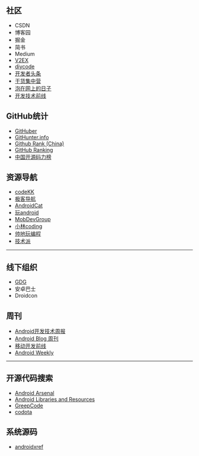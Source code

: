 ## 社区

- CSDN
- 博客园
- 掘金
- 简书
- Medium
- [V2EX](https://www.v2ex.com/)
- [diycode](https://www.diycode.cc/)
- [开发者头条](https://toutiao.io/)
- [干货集中营](http://gank.io/)
- [泡在网上的日子](http://www.jcodecraeer.com/)
- [开发技术前线](http://www.devtf.cn/)

## GitHub统计

- [GitHuber](https://githuber.cn/)
- [GitHunter.info](http://githuber.info/index)
- [Github Rank (China)](http://githubrank.com/)
- [GitHub Ranking](https://github-ranking.com/)
- [中国开源码力榜](https://opensource.win/)

## 资源导航

- [codeKK](http://p.codekk.com/)
- [极客导航](http://www.jikedaohang.com/index.html)
- [AndroidCat](http://androidcat.com/?step=12&view=CatFragment)
- [玩android](http://xueandroid.com/index)
- [MobDevGroup](http://mobdevgroup.com/)
- [小林coding](https://xiaolincoding.com/)
- [帅地玩编程](https://www.iamshuaidi.com/)
- [技术派](https://paicoding.com/)

***

## 线下组织

- [GDG](https://developers.google.com/community/gdg/groups)
- 安卓巴士
- Droidcon

## 周刊

- [Android开发技术周报](http://androidweekly.cn/)
- [Android Blog 周刊](http://www.androidblog.cn/)
- [移动开发前线](http://mobilefrontier.github.io/)
- [Android Weekly](http://androidweekly.net/)

***

## 开源代码搜索

- [Android Arsenal](http://android-arsenal.com/)
- [Android Libraries and Resources](http://alamkanak.github.io/android-libraries-and-resources/)
- [GreepCode](http://www.grepcode.com/)
- [codota](https://www.codota.com/)

## 系统源码

- [androidxref](http://androidxref.com/)